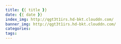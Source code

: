 ```yaml
---
title: {{ title }}
date: {{ date }}
index_img: http://qgt3t1irs.hd-bkt.clouddn.com/
banner_img: http://qgt3t1irs.hd-bkt.clouddn.com/
categories:
tags:
---
```

